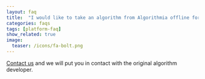 ```yaml
---
layout: faq
title:  "I would like to take an algorithm from Algorithmia offline for my application, what can I do?"
categories: faqs
tags: [platform-faq]
show_related: true
image:
  teaser: /icons/fa-bolt.png
---
```


[Contact us](/contact) and we will put you in contact with the original algorithm developer.
